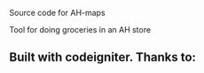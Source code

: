 Source code for AH-maps

Tool for doing groceries in an AH store

Built with codeigniter. 
Thanks to:
 -
